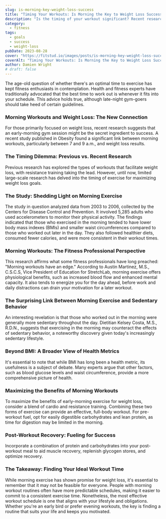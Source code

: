 ```yaml
---
slug: is-morning-key-weight-loss-success
title: "Timing Your Workouts: Is Morning the Key to Weight Loss Success?"
description: "Is the timing of your workout significant? Recent research published suggests that for those with weight loss goals, morning workouts might be the key."
category:
  - fitness
tags:
  - goals
  - success
  - weight-loss
pubDate: 2023-08-28
cover: "https://fitstud.io/images/posts/is-morning-key-weight-loss-success.webp"
coverAlt: "Timing Your Workouts: Is Morning the Key to Weight Loss Success?"
author: Damien Wright
# draft: false
---
```


The age-old question of whether there's an optimal time to exercise has kept fitness enthusiasts in contemplation. Health and fitness experts have traditionally advocated that the best time to work out is whenever it fits into your schedule. This advice holds true, although late-night gym-goers should take heed of certain guidelines.

### Morning Workouts and Weight Loss: The New Connection

For those primarily focused on weight loss, recent research suggests that an early-morning gym session might be the secret ingredient to success. A recent study published in Obesity found a significant link between morning workouts, particularly between 7 and 9 a.m., and weight loss results.

### The Timing Dilemma: Previous vs. Recent Research

Previous research has explored the types of workouts that facilitate weight loss, with resistance training taking the lead. However, until now, limited large-scale research has delved into the timing of exercise for maximizing weight loss goals.

### The Study: Shedding Light on Morning Exercise

The study in question analyzed data from 2003 to 2006, collected by the Centers for Disease Control and Prevention. It involved 5,285 adults who used accelerometers to monitor their physical activity. The findings indicated that those who exercised in the morning tended to have lower body mass indexes (BMIs) and smaller waist circumferences compared to those who worked out later in the day. They also followed healthier diets, consumed fewer calories, and were more consistent in their workout times.

### Morning Workouts: The Fitness Professional Perspective

This research affirms what some fitness professionals have long preached: "Morning workouts have an edge." According to Austin Martinez, M.S., C.S.C.S, Vice President of Education for StretchLab, morning exercise offers physiological benefits, such as increased blood flow and enhanced mental capacity. It also tends to energize you for the day ahead, before work and daily distractions can drain your motivation for a later workout.

### The Surprising Link Between Morning Exercise and Sedentary Behavior

An interesting revelation is that those who worked out in the morning were generally more sedentary throughout the day. Dietitian Kelsey Costa, M.S., R.D.N., suggests that exercising in the morning may counteract the effects of sedentary behavior, a noteworthy discovery given today's increasingly sedentary lifestyle.

### Beyond BMI: A Broader View of Health Metrics

It's essential to note that while BMI has long been a health metric, its usefulness is a subject of debate. Many experts argue that other factors, such as blood glucose levels and waist circumference, provide a more comprehensive picture of health.

### Maximizing the Benefits of Morning Workouts

To maximize the benefits of early-morning exercise for weight loss, consider a blend of cardio and resistance training. Combining these two forms of exercise can provide an effective, full-body workout. For pre-workout fuel, opt for easily digestible carbohydrates and lean protein, as time for digestion may be limited in the morning.

### Post-Workout Recovery: Fueling for Success

Incorporate a combination of protein and carbohydrates into your post-workout meal to aid muscle recovery, replenish glycogen stores, and optimize recovery.

### The Takeaway: Finding Your Ideal Workout Time

While morning exercise has shown promise for weight loss, it's essential to remember that it may not be feasible for everyone. People with morning workout routines often have more predictable schedules, making it easier to commit to a consistent exercise time. Nonetheless, the most effective workout schedule is one that aligns with your lifestyle and obligations. Whether you're an early bird or prefer evening workouts, the key is finding a routine that suits your life and keeps you motivated.
